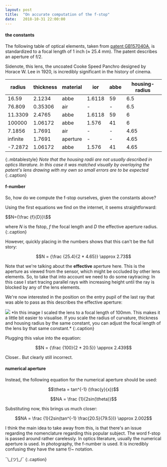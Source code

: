 ```yaml
---
layout: post
title:  "On accurate computation of the f-stop"
date:   2018-10-31 22:00:00
---
```


#### the constants

The following table of optical elements, taken from [patent GB157040A](https://worldwide.espacenet.com/publicationDetails/originalDocument?CC=GB&NR=157040A&KC=A&FT=D&ND=3&date=19210120&DB=&locale=en_EP), is standardized to a focal length of 1 inch ($\approx$ 25.4 mm). The patent describes an aperture of f/2.

Sidenote, this lens, the uncoated Cooke Speed Panchro designed by Horace W. Lee in 1920, is incredibly significant in the history of cinema.


| radius  	| thickness 	| material 	| ior    	| abbe 	| housing-radius 	|
|---------	|-----------	|----------	|--------	|------	|----------------	|
| 16.59   	| 2.1234    	| abbe     	| 1.6118 	| 59   	| 6.5            	|
| 76.809  	| 0.35306   	| air      	| -      	| -    	| 6.5            	|
| 11.3309 	| 2.4765    	| abbe     	| 1.6118 	| 59   	| 6              	|
| 100000  	| 1.06172   	| abbe     	| 1.576  	| 41   	| 6              	|
| 7.1856  	| 1.7691    	| air      	| -      	| -    	| 4.65           	|
| infinite  | 1.7691    	| aperture  | -      	| -     | 4.65          	|
| -7.2872 	| 1.06172   	| abbe     	| 1.576  	| 41   	| 4.65           	|
{:.mbtablestyle}
*Note that the housing radii are not usually described in optics literature. In this case it was matched visually by overlaying the patent's lens drawing with my own so small errors are to be expected*
{:.caption}

#### f-number

So, how do we compute the f-stop ourselves, given the constants above?

Using the first equations we find on the internet, it seems straightforward:

$$N={\frac {f}{D}}\$$

where $N$ is the fstop, $f$ the focal length and $D$ the effective aperture radius.
{:.caption}

However, quickly placing in the numbers shows that this can't be the full story:

$$N = {\frac {25.4}{2 * 4.65}}  \approx 2.73$$

Note that we're talking about the **effective** aperture here. This is the aperture as viewed from the sensor, which might be occluded by other lens elements. So, to take that into account we need to do some raytracing: In this case I start tracing parallel rays with increasing height until the ray is blocked by any of the lens elements.

We're now interested in the position on the entry pupil of the last ray that was able to pass as this describes the effective aperture:

<img src="{{ site.baseurl }}/assets/img/1920-cooke-speed-panchro.png">
*In this image I scaled the lens to a focal length of 100mm. This makes it a little bit easier to visualise. If you scale the radius of curvature, thickness and housing radius by the same constant, you can adjust the focal length of the lens by that same constant.*
{:.caption}

Plugging this value into the equation:

$$N = {\frac {100}{2 * 20.5}}  \approx 2.439$$

Closer.. But clearly still incorrect. 

#### numerical aperture

Instead, the following equation for the numerical aperture should be used:

$$\theta = tan^{-1} (\frac{y}{x})$$

$$NA = \frac {1}{2sin(\theta)}$$


Substituting now, this brings us much closer:

$$NA = \frac {1}{2sin(tan^{-1} \frac{20.5}{79.5})} \approx 2.002$$


I think the main idea to take away from this, is that there's an issue regarding the nomenclature regarding this popular subject. The word f-stop is passed around rather carelessly. In optics literature, usually the numerical aperture is used. In photography, the f-number is used. It is incredibly confusing they have the same f/~ notation.

¯\\\_(ツ)\_/¯
{:.caption}

<!-- 
{% highlight c++ %}
  float theta = std::atan(y/x);
  float fstop = 1.0 / (std::sin(theta) * 2.0);
{% endhighlight %}
-->
